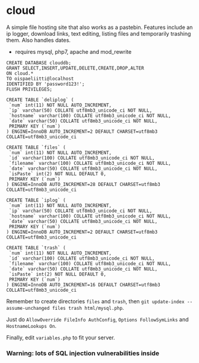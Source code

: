 # cloud
A simple file hosting site that also works as a pastebin. Features include an ip logger, download links, text editing, listing files and temporarily trashing them. Also handles dates.

- requires mysql, php7, apache and mod_rewrite

```
CREATE DATABASE clouddb;
GRANT SELECT,INSERT,UPDATE,DELETE,CREATE,DROP,ALTER
ON cloud.*
TO oispaeliitti@localhost
IDENTIFIED BY 'password123!';
FLUSH PRIVILEGES;	

CREATE TABLE `deliplog` (
 `num` int(11) NOT NULL AUTO_INCREMENT,
 `ip` varchar(50) COLLATE utf8mb3_unicode_ci NOT NULL,
 `hostname` varchar(100) COLLATE utf8mb3_unicode_ci NOT NULL,
 `date` varchar(50) COLLATE utf8mb3_unicode_ci NOT NULL,
 PRIMARY KEY (`num`)
) ENGINE=InnoDB AUTO_INCREMENT=2 DEFAULT CHARSET=utf8mb3 COLLATE=utf8mb3_unicode_ci

CREATE TABLE `files` (
 `num` int(11) NOT NULL AUTO_INCREMENT,
 `id` varchar(100) COLLATE utf8mb3_unicode_ci NOT NULL,
 `filename` varchar(100) COLLATE utf8mb3_unicode_ci NOT NULL,
 `date` varchar(50) COLLATE utf8mb3_unicode_ci NOT NULL,
 `isPaste` int(2) NOT NULL DEFAULT 0,
 PRIMARY KEY (`num`)
) ENGINE=InnoDB AUTO_INCREMENT=28 DEFAULT CHARSET=utf8mb3 COLLATE=utf8mb3_unicode_ci

CREATE TABLE `iplog` (
 `num` int(11) NOT NULL AUTO_INCREMENT,
 `ip` varchar(50) COLLATE utf8mb3_unicode_ci NOT NULL,
 `hostname` varchar(100) COLLATE utf8mb3_unicode_ci NOT NULL,
 `date` varchar(50) COLLATE utf8mb3_unicode_ci NOT NULL,
 PRIMARY KEY (`num`)
) ENGINE=InnoDB AUTO_INCREMENT=2 DEFAULT CHARSET=utf8mb3 COLLATE=utf8mb3_unicode_ci

CREATE TABLE `trash` (
 `num` int(11) NOT NULL AUTO_INCREMENT,
 `id` varchar(100) COLLATE utf8mb3_unicode_ci NOT NULL,
 `filename` varchar(100) COLLATE utf8mb3_unicode_ci NOT NULL,
 `date` varchar(50) COLLATE utf8mb3_unicode_ci NOT NULL,
 `isPaste` int(2) NOT NULL DEFAULT 0,
 PRIMARY KEY (`num`)
) ENGINE=InnoDB AUTO_INCREMENT=16 DEFAULT CHARSET=utf8mb3 COLLATE=utf8mb3_unicode_ci

```

Remember to create directories `files` and `trash`, then `git update-index --assume-unchanged files trash html/mysql.php`.

Just do `AllowOverride FileInfo AuthConfig`, `Options FollowSymLinks` and `HostnameLookups On`.

Finally, edit `variables.php` to fit your server.

### Warning: lots of SQL injection vulnerabilities inside
